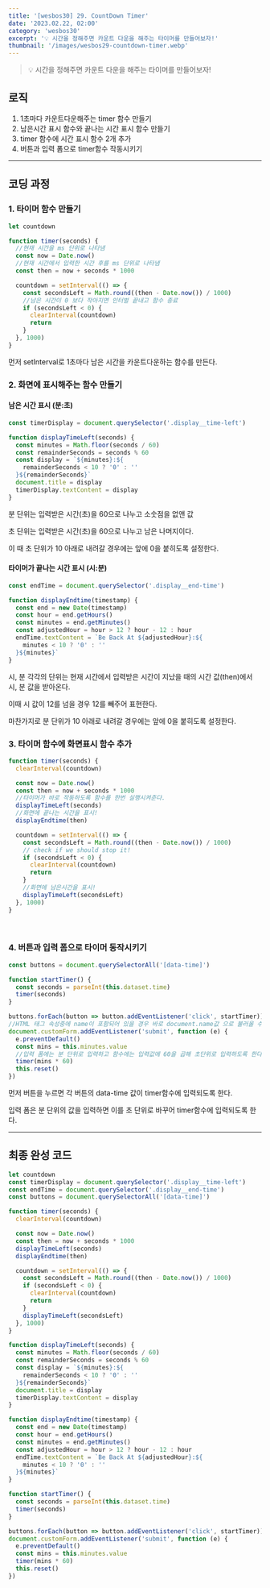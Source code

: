 ```yaml
---
title: '[wesbos30] 29. CountDown Timer'
date: '2023.02.22, 02:00'
category: 'wesbos30'
excerpt: '💡 시간을 정해주면 카운트 다운을 해주는 타이머를 만들어보자!'
thumbnail: '/images/wesbos29-countdown-timer.webp'
---
```


> 💡 시간을 정해주면 카운트 다운을 해주는 타이머를 만들어보자!

## 로직

1. 1초마다 카운트다운해주는 timer 함수 만들기
2. 남은시간 표시 함수와 끝나는 시간 표시 함수 만들기
3. timer 함수에 시간 표시 함수 2개 추가
4. 버튼과 입력 폼으로 timer함수 작동시키기

---

## 코딩 과정

### **1. 타이머 함수 만들기**

```jsx
let countdown

function timer(seconds) {
  //현재 시간을 ms 단위로 나타냄
  const now = Date.now()
  //현재 시간에서 입력한 시간 후를 ms 단위로 나타냄
  const then = now + seconds * 1000

  countdown = setInterval(() => {
    const secondsLeft = Math.round((then - Date.now()) / 1000)
    //남은 시간이 0 보다 작아지면 인터벌 끝내고 함수 종료
    if (secondsLeft < 0) {
      clearInterval(countdown)
      return
    }
  }, 1000)
}
```

먼저 setInterval로 1초마다 남은 시간을 카운트다운하는 함수를 만든다.

### **2. 화면에 표시해주는 함수 만들기**

#### 남은 시간 표시 (분:초)

```jsx
const timerDisplay = document.querySelector('.display__time-left')

function displayTimeLeft(seconds) {
  const minutes = Math.floor(seconds / 60)
  const remainderSeconds = seconds % 60
  const display = `${minutes}:${
    remainderSeconds < 10 ? '0' : ''
  }${remainderSeconds}`
  document.title = display
  timerDisplay.textContent = display
}
```

분 단위는 입력받은 시간(초)을 60으로 나누고 소숫점을 없앤 값

초 단위는 입력받은 시간(초)을 60으로 나누고 남은 나머지이다.

이 때 초 단위가 10 아래로 내려갈 경우에는 앞에 0을 붙히도록 설정한다.

#### 타이머가 끝나는 시간 표시 (시:분)

```jsx
const endTime = document.querySelector('.display__end-time')

function displayEndtime(timestamp) {
  const end = new Date(timestamp)
  const hour = end.getHours()
  const minutes = end.getMinutes()
  const adjustedHour = hour > 12 ? hour - 12 : hour
  endTime.textContent = `Be Back At ${adjustedHour}:${
    minutes < 10 ? '0' : ''
  }${minutes}`
}
```

시, 분 각각의 단위는 현재 시간에서 입력받은 시간이 지났을 때의 시간 값(then)에서 시, 분 값을 받아온다.

이때 시 값이 12를 넘을 경우 12를 빼주어 표현한다.

마찬가지로 분 단위가 10 아래로 내려갈 경우에는 앞에 0을 붙히도록 설정한다.

### **3. 타이머 함수에 화면표시 함수 추가**

```jsx
function timer(seconds) {
  clearInterval(countdown)

  const now = Date.now()
  const then = now + seconds * 1000
  //타이머가 바로 작동하도록 함수를 한번 실행시켜준다.
  displayTimeLeft(seconds)
  //화면에 끝나는 시간을 표시!
  displayEndtime(then)

  countdown = setInterval(() => {
    const secondsLeft = Math.round((then - Date.now()) / 1000)
    // check if we should stop it!
    if (secondsLeft < 0) {
      clearInterval(countdown)
      return
    }
    //화면에 남은시간을 표시!
    displayTimeLeft(secondsLeft)
  }, 1000)
}
```

<br/>

### **4. 버튼과 입력 폼으로 타이머 동작시키기**

```jsx
const buttons = document.querySelectorAll('[data-time]')

function startTimer() {
  const seconds = parseInt(this.dataset.time)
  timer(seconds)
}

buttons.forEach(button => button.addEventListener('click', startTimer))
//HTML 태그 속성중에 name이 포함되어 있을 경우 바로 document.name값 으로 불러올 수 있다.
document.customForm.addEventListener('submit', function (e) {
  e.preventDefault()
  const mins = this.minutes.value
  //입력 폼에는 분 단위로 입력하고 함수에는 입력값에 60을 곱해 초단위로 입력하도록 한다.
  timer(mins * 60)
  this.reset()
})
```

먼저 버튼을 누르면 각 버튼의 data-time 값이 timer함수에 입력되도록 한다.

입력 폼은 분 단위의 값을 입력하면 이를 초 단위로 바꾸어 timer함수에 입력되도록 한다.

---

## 최종 완성 코드

```jsx
let countdown
const timerDisplay = document.querySelector('.display__time-left')
const endTime = document.querySelector('.display__end-time')
const buttons = document.querySelectorAll('[data-time]')

function timer(seconds) {
  clearInterval(countdown)

  const now = Date.now()
  const then = now + seconds * 1000
  displayTimeLeft(seconds)
  displayEndtime(then)

  countdown = setInterval(() => {
    const secondsLeft = Math.round((then - Date.now()) / 1000)
    if (secondsLeft < 0) {
      clearInterval(countdown)
      return
    }
    displayTimeLeft(secondsLeft)
  }, 1000)
}

function displayTimeLeft(seconds) {
  const minutes = Math.floor(seconds / 60)
  const remainderSeconds = seconds % 60
  const display = `${minutes}:${
    remainderSeconds < 10 ? '0' : ''
  }${remainderSeconds}`
  document.title = display
  timerDisplay.textContent = display
}

function displayEndtime(timestamp) {
  const end = new Date(timestamp)
  const hour = end.getHours()
  const minutes = end.getMinutes()
  const adjustedHour = hour > 12 ? hour - 12 : hour
  endTime.textContent = `Be Back At ${adjustedHour}:${
    minutes < 10 ? '0' : ''
  }${minutes}`
}

function startTimer() {
  const seconds = parseInt(this.dataset.time)
  timer(seconds)
}

buttons.forEach(button => button.addEventListener('click', startTimer))
document.customForm.addEventListener('submit', function (e) {
  e.preventDefault()
  const mins = this.minutes.value
  timer(mins * 60)
  this.reset()
})
```
